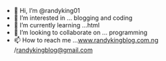 - 👋 Hi, I’m @randyking01
- 👀 I’m interested in ... blogging and coding
- 🌱 I’m currently learning ...html
- 💞️ I’m looking to collaborate on ... programming
- 📫 How to reach me ...www.randykingblog.com.ng /randykingblog@gmail.com

<!---
randyking01/randyking01 is a ✨ special ✨ repository because its `README.md` (this file) appears on your GitHub profile.
You can click the Preview link to take a look at your changes.
--->
